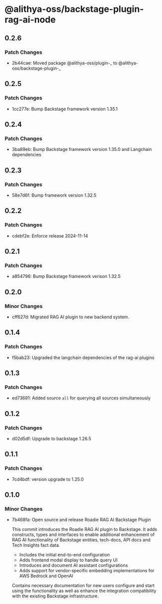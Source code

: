 # @alithya-oss/backstage-plugin-rag-ai-node

## 0.2.6

### Patch Changes

- 2b44cae: Moved package @alithya-oss/plugin-_ to @alithya-oss/backstage-plugin-_

## 0.2.5

### Patch Changes

- 1cc277e: Bump Backstage framework version 1.35.1

## 0.2.4

### Patch Changes

- 3ba89eb: Bump Backstage framework version 1.35.0 and Langchain dependencies

## 0.2.3

### Patch Changes

- 58e7d6f: Bump framework version 1.32.5

## 0.2.2

### Patch Changes

- cdebf2e: Enforce release 2024-11-14

## 0.2.1

### Patch Changes

- a854796: Bump Backstage framework verison 1.32.5

## 0.2.0

### Minor Changes

- cff627d: Migrated RAG AI plugin to new backend system.

## 0.1.4

### Patch Changes

- f5bab23: Upgraded the langchain dependencies of the rag-ai plugins

## 0.1.3

### Patch Changes

- ed73691: Added source `all` for querying all sources simultaneously

## 0.1.2

### Patch Changes

- d02d5df: Upgrade to backstage 1.26.5

## 0.1.1

### Patch Changes

- 7cd4bdf: version upgrade to 1.25.0

## 0.1.0

### Minor Changes

- 7b468fa: Open source and release Roadie RAG AI Backstage Plugin

  This commit introduces the Roadie RAG AI plugin to Backstage. It adds constructs, types and interfaces to enable additional enhancement of RAG AI functionality of Backstage entities, tech-docs, API docs and Tech Insights fact data.

  - Includes the initial end-to-end configuration
  - Adds frontend modal display to handle query UI
  - Introduces and document AI assistant configurations
  - Adds support for vendor-specific embedding implementations for AWS Bedrock and OpenAI

  Contains necessary documentation for new users configure and start using the functionality as well as enhance the integration compatibility with the existing Backstage infrastructure.
